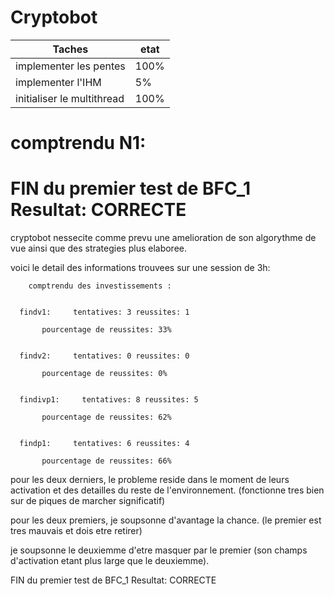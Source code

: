 # Cryptobot

| Taches | etat |
| --------- | --------- |
| implementer les pentes  | 100%  |
| implementer l'IHM   | 5%  |
| initialiser le multithread   | 100%  |


# comptrendu N1: 
# FIN du premier test de BFC_1 Resultat: CORRECTE


cryptobot nessecite comme prevu une amelioration de son algorythme de vue ainsi que des strategies plus elaboree.

voici le detail des informations trouvees sur une session de 3h:

        comptrendu des investissements : 


      findv1:     tentatives: 3 reussites: 1

           pourcentage de reussites: 33%


      findv2:     tentatives: 0 reussites: 0

           pourcentage de reussites: 0%


      findivp1:     tentatives: 8 reussites: 5

           pourcentage de reussites: 62%


      findp1:     tentatives: 6 reussites: 4

           pourcentage de reussites: 66%

pour les deux derniers, le probleme reside dans le moment de leurs activation et des detailles du reste de l'environnement. (fonctionne tres bien sur de piques de marcher significatif)

pour les deux premiers, je soupsonne d'avantage la chance. (le premier est tres mauvais et dois etre retirer)

je soupsonne le deuxiemme d'etre masquer par le premier (son champs d'activation etant plus large que le deuxiemme). 

FIN du premier test de BFC_1 Resultat: CORRECTE
